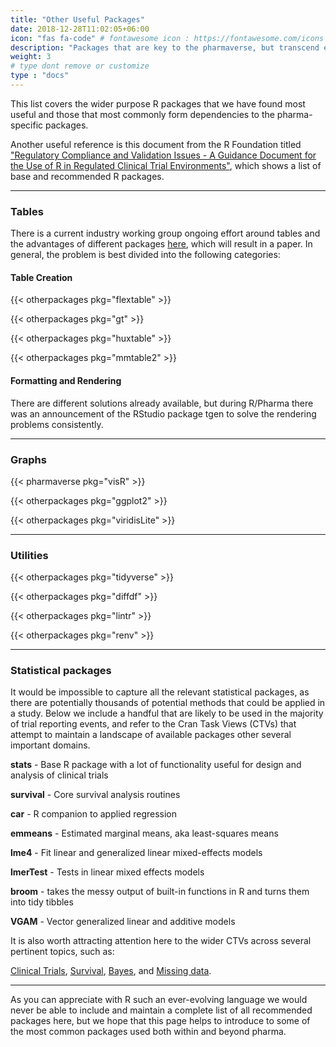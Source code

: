 ```yaml
---
title: "Other Useful Packages"
date: 2018-12-28T11:02:05+06:00
icon: "fas fa-code" # fontawesome icon : https://fontawesome.com/icons
description: "Packages that are key to the pharmaverse, but transcend e2e clinical reporting."
weight: 3
# type dont remove or customize
type : "docs"
---
```


This list covers the wider purpose R packages that we have found most useful and those that most commonly form dependencies to the pharma-specific packages. 

Another useful reference is this document from the R Foundation titled ["Regulatory Compliance and Validation Issues - A Guidance Document for the Use of R in Regulated Clinical Trial Environments"](https://www.r-project.org/doc/R-FDA.pdf), which shows a list of base and recommended R packages. 

<hr>

### Tables

There is a current industry working group ongoing effort around tables and the advantages of different packages [here](https://github.com/RConsortium/rtrs-wg/blob/main/Papers/01_cell_values_derivation.Rmd), which will result in a paper. In general, the problem is best divided into the following categories:

#### Table Creation

{{< otherpackages pkg="flextable" >}}

{{< otherpackages pkg="gt" >}}

{{< otherpackages pkg="huxtable" >}}

{{< otherpackages pkg="mmtable2" >}}

#### Formatting and Rendering

There are different solutions already available, but during R/Pharma there was an announcement of the RStudio package tgen to solve the rendering problems consistently.

<hr>

### Graphs

{{< pharmaverse pkg="visR" >}}

{{< otherpackages pkg="ggplot2" >}}

{{< otherpackages pkg="viridisLite" >}}

<hr>

### Utilities

{{< otherpackages pkg="tidyverse" >}}

{{< otherpackages pkg="diffdf" >}}

{{< otherpackages pkg="lintr" >}}

{{< otherpackages pkg="renv" >}}

<hr>

### Statistical packages

It would be impossible to capture all the relevant statistical packages, as there are potentially thousands of 
potential methods that could be applied in a study. Below we include a handful that are likely to be 
used in the majority of trial reporting events, and refer to the Cran Task Views (CTVs) that attempt 
to maintain a landscape of available packages other several important domains.

**stats** - Base R package with a lot of functionality useful for design and analysis of clinical trials

**survival** - Core survival analysis routines

**car** - R companion to applied regression

**emmeans** - Estimated marginal means, aka least-squares means

**lme4** - Fit linear and generalized linear mixed-effects models

**lmerTest** - Tests in linear mixed effects models

**broom** - takes the messy output of built-in functions in R and turns them into tidy tibbles

**VGAM** - Vector generalized linear and additive models

It is also worth attracting attention here to the wider CTVs across several pertinent topics, such as:

[Clinical Trials](https://cran.r-project.org/web/views/ClinicalTrials.html), [Survival](https://cran.r-project.org/web/views/Survival.html), [Bayes](https://cran.r-project.org/web/views/Bayesian.html), and [Missing data](https://cran.r-project.org/web/views/MissingData.html).

<hr>

As you can appreciate with R such an ever-evolving language we would never be able to include and maintain a complete list of all recommended packages here, but we hope that this page helps to introduce to some of the most common packages used both within and beyond pharma.
